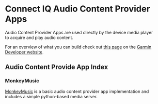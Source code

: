 # Connect IQ Audio Content Provider Apps
Audio Content Provider Apps are used directly by the device media player to acquire and play audio content.

For an overview of what you can build check out [this page](http://developer.garmin.com/connect-iq/what-you-can-build/) on the [Garmin Developer website](http://developer.garmin.com/).

## Audio Content Provide App Index

### MonkeyMusic

[MonkeyMusic](https://github.com/garmin/connectiq-apps/tree/master/audio-provider/monkeymusic) is a basic audio content provider app implementation and includes a simple python-based media server.
